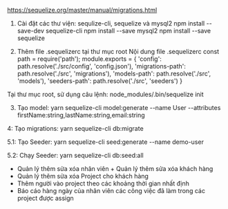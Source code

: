 https://sequelize.org/master/manual/migrations.html


1. Cài đặt các thư viện: sequlize-cli, sequelize và mysql2
npm install --save-dev sequelize-cli
npm install --save mysql2
npm install --save sequelize

2. Thêm file .sequelizerc tại thư mục root
Nội dung file .sequelizerc
const path = require('path');
module.exports = {
  'config': path.resolve('./src/config', 'config.json'),
  'migrations-path': path.resolve('./src', 'migrations'),
  'models-path': path.resolve('./src', 'models'),
  'seeders-path': path.resolve('./src', 'seeders')
}

Tại thư mục root, sử dụng câu lệnh: node_modules/.bin/sequelize init

3. Tạo model: 
yarn sequelize-cli model:generate --name User --attributes firstName:string,lastName:string,email:string

4: Tạo migrations:
yarn sequelize-cli db:migrate

5.1: Tạo Seeder:
yarn sequelize-cli seed:generate --name demo-user

5.2: Chạy Seeder:
yarn sequelize-cli db:seed:all

+ Quản lý thêm sửa xóa nhân viên + Quản lý thêm sửa xóa khách hàng
+ Quản lý thêm sửa xóa Project cho khách hàng
+ Thêm người vào project theo các khoảng thời gian nhất định
+ Báo cáo hàng ngày của nhân viên các công việc đã làm trong các
project được assign